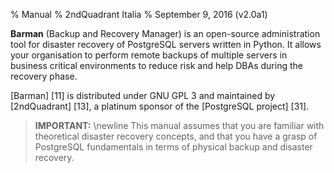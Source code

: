 % Manual
% 2ndQuadrant Italia
% September 9, 2016 (v2.0a1)

**Barman** (Backup and Recovery Manager) is an open-source administration tool for disaster recovery of PostgreSQL servers written in Python. It allows your organisation to perform remote backups of multiple servers in business critical environments to reduce risk and help DBAs during the recovery phase.

[Barman] [11] is distributed under GNU GPL 3 and maintained by [2ndQuadrant] [13], a platinum sponsor of the [PostgreSQL project] [31].

> **IMPORTANT:** \newline
> This manual assumes that you are familiar with theoretical disaster
> recovery concepts, and that you have a grasp of PostgreSQL fundamentals in
> terms of physical backup and disaster recovery.
